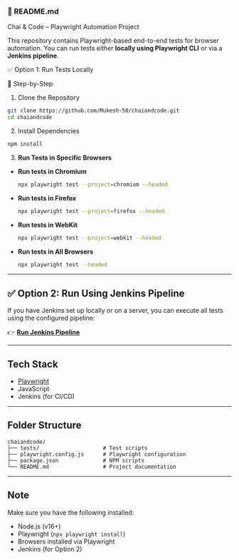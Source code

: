 
### 📘 README.md

Chai & Code – Playwright Automation Project

This repository contains Playwright-based end-to-end tests for browser automation. You can run tests either **locally using Playwright CLI** or via a **Jenkins pipeline**.


✅ Option 1: Run Tests Locally

🔁 Step-by-Step

1. Clone the Repository

```bash
git clone https://github.com/Mukesh-50/chaiandcode.git
cd chaiandcode
```

2. Install Dependencies

```bash
npm install
```

3. **Run Tests in Specific Browsers**

* **Run tests in Chromium**

  ```bash
  npx playwright test --project=chromium --headed
  ```

* **Run tests in Firefox**

  ```bash
  npx playwright test --project=firefox --headed
  ```

* **Run tests in WebKit**

  ```bash
  npx playwright test --project=webkit --headed
  ```

* **Run tests in All Browsers**

  ```bash
  npx playwright test --headed
  ```

---

## ✅ Option 2: Run Using Jenkins Pipeline

If you have Jenkins set up locally or on a server, you can execute all tests using the configured pipeline:

👉 **[Run Jenkins Pipeline](http://localhost:8080/view/chaiandcode/job/TestPipeline_LMS_Regression_Test/)**

---

## Tech Stack

* [Playwright](https://playwright.dev/)
* JavaScript
* Jenkins (for CI/CD)

---

## Folder Structure

```
chaiandcode/
├── tests/                    # Test scripts
├── playwright.config.js      # Playwright configuration
├── package.json              # NPM scripts
└── README.md                 # Project documentation
```

---

## Note

Make sure you have the following installed:

* Node.js (v16+)
* Playwright (`npx playwright install`)
* Browsers installed via Playwright
* Jenkins (for Option 2)

